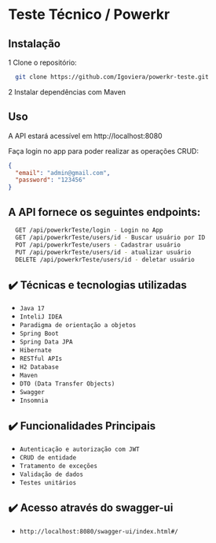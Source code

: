 # Teste Técnico / Powerkr

## Instalação
1 Clone o repositório:
```bash
  git clone https://github.com/Igoviera/powerkr-teste.git
```
2 Instalar dependências com Maven

## Uso
A API estará acessível em http://localhost:8080

Faça login no app para poder realizar as operações CRUD:

```json
{
  "email": "admin@gmail.com",
  "password": "123456"
}
```

## A API fornece os seguintes endpoints:
```bash
  GET /api/powerkrTeste/login - Login no App
  GET /api/powerkrTeste/users/id - Buscar usuário por ID
  POT /api/powerkrTeste/users - Cadastrar usuário
  PUT /api/powerkrTeste/users/id - atualizar usuário 
  DELETE /api/powerkrTeste/users/id - deletar usuário 
```

## ✔️ Técnicas e tecnologias utilizadas

- ``Java 17``
- ``InteliJ IDEA``
- ``Paradigma de orientação a objetos``
- ``Spring Boot``
- ``Spring Data JPA``
- ``Hibernate``
- ``RESTful APIs``
- ``H2 Database``
- ``Maven``
- ``DTO (Data Transfer Objects)``
- ``Swagger``
- ``Insomnia``

## ✔️ Funcionalidades Principais

- ``Autenticação e autorização com JWT``
- ``CRUD de entidade``
- ``Tratamento de exceções``
- ``Validação de dados``
- ``Testes unitários``

## ✔️ Acesso através do swagger-ui
- ``http://localhost:8080/swagger-ui/index.html#/``